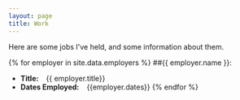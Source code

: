 ```yaml
---
layout: page
title: Work
---
```


<p>Here are some jobs I've held, and some information about them.</p>

{% for employer in site.data.employers %}
##{{ employer.name }}:
* **Title:** &ensp; {{ employer.title}} 
* **Dates Employed:** &ensp; {{employer.dates}}
{% endfor %}

